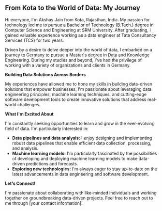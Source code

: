 ## From Kota to the World of Data: My Journey 

Hi everyone, I'm Akshay Jain from Kota, Rajasthan, India. My passion for technology led me to pursue a Bachelor of Technology (B.Tech.) degree in Computer Science and Engineering at SRM University. After graduating, I gained valuable experience working as a data engineer at Tata Consultancy Services (TCS) for two years.

Driven by a desire to delve deeper into the world of data, I embarked on a journey to Germany to pursue a Master's degree in Data and Knowledge Engineering. During my studies and beyond, I've had the privilege of working with a variety of organizations and clients in Germany.

**Building Data Solutions Across Borders**

My experiences have allowed me to hone my skills in building data-driven solutions that empower businesses. I'm passionate about leveraging data engineering principles, machine learning techniques, and cutting-edge software development tools to create innovative solutions that address real-world challenges.

**What I'm Excited About**

I'm constantly seeking opportunities to learn and grow in the ever-evolving field of data. I'm particularly interested in:

* **Data pipelines and data analysis:** I enjoy designing and implementing robust data pipelines that enable efficient data collection, processing, and analysis. 
* **Machine learning models:** I'm particularly fascinated by the possibilities of developing and deploying machine learning models to make data-driven predictions and forecasts.
* **Exploring new technologies:** I'm always eager to stay up-to-date on the latest advancements in data engineering and software development.

**Let's Connect!**

I'm passionate about collaborating with like-minded individuals and working together on groundbreaking data-driven projects. Feel free to reach out to me through [your contact information]!
